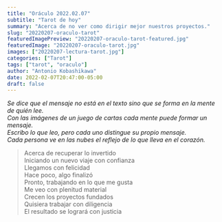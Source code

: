 ```yaml
---
title: "Oráculo 2022.02.07"
subtitle: "Tarot de hoy"
summary: "Acerca de no ver como dirigir mejor nuestros proyectos."
slug: "20220207-oraculo-tarot"
featuredImagePreview: "20220207-oraculo-tarot-featured.jpg"
featuredImage: "20220207-oraculo-tarot.jpg"
images: ["20220207-lectura-tarot.jpg"]
categories: ["Tarot"]
tags: ["tarot", "oraculo"]
author: "Antonio Kobashikawa"
date: 2022-02-07T20:47:00-05:00
draft: false
---
```


_Se dice que el mensaje no está en el texto sino que se forma en la mente de quién lee.\
Con las imágenes de un juego de cartas cada mente puede formar un mensaje.\
Escribo lo que leo, pero cada uno distingue su propio mensaje.\
Cada persona ve en las nubes el reflejo de lo que lleva en el corazón._


> Acerca de recuperar lo invertido \
Iniciando un nuevo viaje con confianza \
Llegamos con felicidad \
Hace poco, algo finalizó \
Pronto, trabajando en lo que me gusta \
Me veo con plenitud material \
Crecen los proyectos fundados \
Quisiera trabajar con diligencia \
El resultado se logrará con justicia